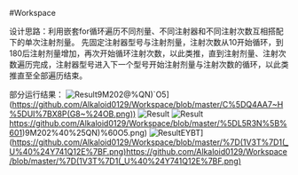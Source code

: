 #Workspace

设计思路：利用嵌套for循环遍历不同剂量、不同注射器和不同注射次数互相搭配下的单次注射剂量。
先固定注射器型号与注射剂量，注射次数从10开始循环，到180后注射剂量增加，再次开始循环注射次数，以此类推，直到注射剂量、注射次数遍历完成，注射器型号进入下一个型号开始注射剂量与注射次数的循环，以此类推直至全部遍历结束。

部分运行结果：
![Result]([]L5R3N[`1)9M202@%QN)`O5](https://github.com/Alkaloid0129/Workspace/blob/master/C%5DQ4AA7~H%5DUI%7BX8P(G8~%24OB.png))
![Result]([}(1V3T}1(_U@$Y741Q12E{F](https://github.com/Alkaloid0129/Workspace/blob/master/QTG4YLE~Y4M0B%7B_%5B4V)EYBT.png)https://github.com/Alkaloid0129/Workspace/blob/master/QTG4YLE~Y4M0B%7B_%5B4V)EYBT.png)
![Result]([C]Q4AA7~H]UI{X8P(G8~$OB](https://github.com/Alkaloid0129/Workspace/blob/master/%5DL5R3N%5B%601)9M202%40%25QN)%60O5.png)https://github.com/Alkaloid0129/Workspace/blob/master/%5DL5R3N%5B%601)9M202%40%25QN)%60O5.png)
![Result]([QTG4YLE~Y4M0B{_[4V)EYBT](https://github.com/Alkaloid0129/Workspace/blob/master/%7D(1V3T%7D1(_U%40%24Y741Q12E%7BF.png)https://github.com/Alkaloid0129/Workspace/blob/master/%7D(1V3T%7D1(_U%40%24Y741Q12E%7BF.png)
